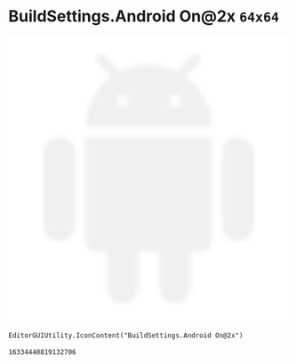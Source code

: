 # BuildSettings.Android On@2x `64x64`
<img src="/img/BuildSettings.Android%20On@2x.png" width=512 height=512>

``` CSharp
EditorGUIUtility.IconContent("BuildSettings.Android On@2x")
```
```
16334440819132706
```
